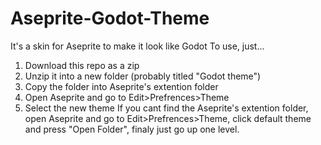 # Aseprite-Godot-Theme
It's a skin for Aseprite to make it look like Godot
To use, just...
1. Download this repo as a zip
2. Unzip it into a new folder (probably titled "Godot theme")
3. Copy the folder into Aseprite's extention folder
4. Open Aseprite and go to Edit>Prefrences>Theme
5. Select the new theme
If you cant find the Aseprite's extention folder, open Aseprite and go to Edit>Prefrences>Theme, click default theme and press "Open Folder", finaly just go up one level.
